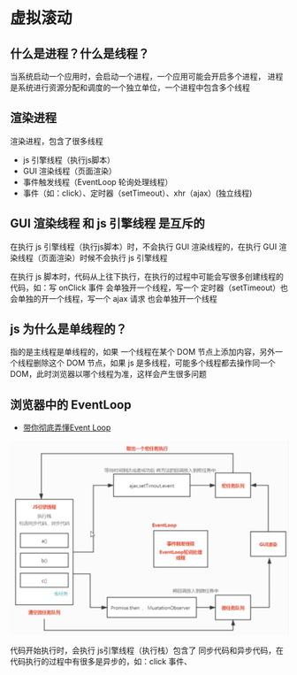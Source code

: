 # 虚拟滚动

## 什么是进程？什么是线程？

当系统启动一个应用时，会启动一个进程，一个应用可能会开启多个进程，
进程是系统进行资源分配和调度的一个独立单位，一个进程中包含多个线程

## 渲染进程

渲染进程，包含了很多线程

- js 引擎线程（执行js脚本）
- GUI 渲染线程（页面渲染）
- 事件触发线程（EventLoop 轮询处理线程）
- 事件（如：click）、定时器（setTimeout）、xhr（ajax）(独立线程)

## GUI 渲染线程 和 js 引擎线程 是互斥的

在执行 js 引擎线程（执行js脚本）时，不会执行 GUI 渲染线程的，在执行 GUI 渲染线程（页面渲染）时候不会执行 js 引擎线程

在执行 js 脚本时，代码从上往下执行，在执行的过程中可能会写很多创建线程的代码，如：写 onClick 事件 会单独开一个线程，写一个 定时器（setTimeout）也会单独的开一个线程，写一个 ajax 请求 也会单独开一个线程

## js 为什么是单线程的？

指的是主线程是单线程的，如果 一个线程在某个 DOM 节点上添加内容，另外一个线程删除这个 DOM 节点，如果 js 是多线程，可能多个线程都去操作同一个DOM，此时浏览器以哪个线程为准，这样会产生很多问题

## 浏览器中的 EventLoop

- [带你彻底弄懂Event Loop](https://segmentfault.com/a/1190000016278115)

![浏览器中的 EventLoop](/images/webs/web/eventLoop1.png)

代码开始执行时，会执行 js引擎线程（执行栈）包含了 同步代码和异步代码，在代码执行的过程中有很多是异步的，如：click 事件、

